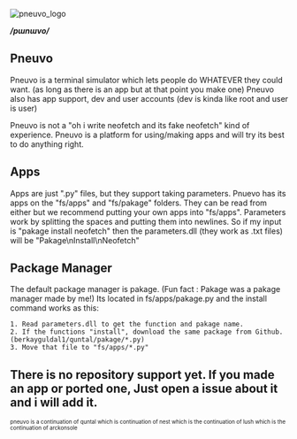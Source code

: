                                                                         
![pneuvo_logo](https://github.com/user-attachments/assets/794023f6-3e66-4d87-acb8-bf35a49f8617)

***/pɯnɯvo/***

## Pneuvo
Pneuvo is a terminal simulator which lets people do WHATEVER they could want. (as long as there is an app but at that point you make one)
Pneuvo also has app support, dev and user accounts (dev is kinda like root and user is user)

Pneuvo is not a "oh i write neofetch and its fake neofetch" kind of experience.
Pneuvo is a platform for using/making apps and will try its best to do anything right.

## Apps

Apps are just ".py" files, but they support taking parameters. Pnuevo has its apps on the "fs/apps" and "fs/pakage" folders.
They can be read from either but we recommend putting your own apps into "fs/apps".
Parameters work by splitting the spaces and putting them into newlines.
So if my input is "pakage install neofetch" then the parameters.dll (they work as .txt files) will be "Pakage\nInstall\nNeofetch" 

## Package Manager

The default package manager is pakage. (Fun fact : Pakage was a pakage manager made by me!)
Its located in fs/apps/pakage.py and the install command works as this:

    1. Read parameters.dll to get the function and pakage name.
    2. If the functions "install", download the same package from Github. (berkayguldal1/quntal/pakage/*.py)
    3. Move that file to "fs/apps/*.py"
    
There is no repository support yet. If you made an app or ported one, Just open a issue about it and i will add it.
-------
<sup><sub>pneuvo is a continuation of quntal which is continuation of nest which is the continuation of lush which is the continuation of arckonsole</sub></sup>
    
